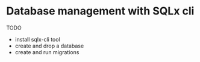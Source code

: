 # Database management with SQLx cli

TODO
- install sqlx-cli tool
- create and drop a database
- create and run migrations
